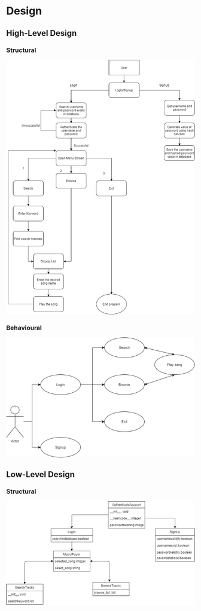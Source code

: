# Design

## High-Level Design

### Structural

![Activity Diagram](/2_Design/structhighlevel.png)

### Behavioural

![Usecase Diagram](/2_Design/behavehighlevel.png)

## Low-Level Design

### Structural

![Class Diagram](/2_Design/structlowlevel.png)
